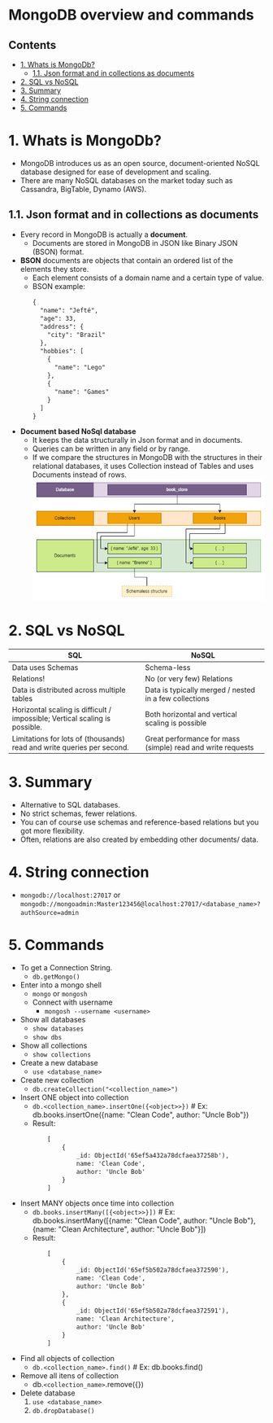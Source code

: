 # MongoDB overview and commands <!-- omit in toc -->

## Contents <!-- omit in toc -->

- [1. Whats is MongoDb?](#1-whats-is-mongodb)
  - [1.1. Json format and in collections as documents](#11-json-format-and-in-collections-as-documents)
- [2. SQL vs NoSQL](#2-sql-vs-nosql)
- [3. Summary](#3-summary)
- [4. String connection](#4-string-connection)
- [5. Commands](#5-commands)

# 1. Whats is MongoDb?

- MongoDB introduces us as an open source, document-oriented NoSQL database designed for ease of development and scaling.
- There are many NoSQL databases on the market today such as Cassandra, BigTable, Dynamo (AWS).

## 1.1. Json format and in collections as documents

- Every record in MongoDB is actually a **document**.
  - Documents are stored in MongoDB in JSON like Binary JSON (BSON) format.
- **BSON** documents are objects that contain an ordered list of the elements they store.
  - Each element consists of a domain name and a certain type of value.
  - BSON example:
    ```
    {
      "name": "Jefté",
      "age": 33,
      "address": {
        "city": "Brazil"
      },
      "hobbies": [
        {
          "name": "Lego"
        },
        {
          "name": "Games"
        }
      ]
    }
    ```
- **Document based NoSql database**
  - It keeps the data structurally in Json format and in documents.
  - Queries can be written in any field or by range.
  - If we compare the structures in MongoDB with the structures in their relational databases, it uses Collection instead of Tables and uses Documents instead of rows.
    ![MongoDB Structure](/Images/MongoDBStructure.png)

# 2. SQL vs NoSQL

| SQL                                                                         | NoSQL                                                       |
| --------------------------------------------------------------------------- | ----------------------------------------------------------- |
| Data uses Schemas                                                           | Schema-less                                                 |
| Relations!                                                                  | No (or very few) Relations                                  |
| Data is distributed across multiple tables                                  | Data is typically merged / nested in a few collections      |
| Horizontal scaling is difficult / impossible; Vertical scaling is possible. | Both horizontal and vertical scaling is possible            |
| Limitations for lots of (thousands) read and write queries per second.      | Great performance for mass (simple) read and write requests |

# 3. Summary

- Alternative to SQL databases.
- No strict schemas, fewer relations.
- You can of course use schemas and reference-based relations but you got more flexibility.
- Often, relations are also created by embedding other documents/ data.

# 4. String connection

- `mongodb://localhost:27017` or `mongodb://mongoadmin:Master123456@localhost:27017/<database_name>?authSource=admin`

# 5. Commands

- To get a Connection String.
  - `db.getMongo()`
- Enter into a mongo shell
  - `mongo` or `mongosh`
  - Connect with username
    - `mongosh --username <username>`
- Show all databases
  - `show databases`
  - `show dbs`
- Show all collections
  - `show collections`
- Create a new database
  - `use <database_name>`
- Create new collection
  - `db.createCollection("<collection_name>")`
- Insert ONE object into collection
  - `db.<collection_name>.insertOne({<object>>})` # Ex: db.books.insertOne({name: "Clean Code", author: "Uncle Bob"})
  - Result:
    ```
        [
            {
                _id: ObjectId('65ef5a432a78dcfaea37258b'),
                name: 'Clean Code',
                author: 'Uncle Bob'
            }
        ]
    ```
- Insert MANY objects once time into collection
  - `db.books.insertMany([{<object>>}])` # Ex: db.books.insertMany([{name: "Clean Code", author: "Uncle Bob"}, {name: "Clean Architecture", author: "Uncle Bob"}])
  - Result:
    ```
        [
            {
                _id: ObjectId('65ef5b502a78dcfaea372590'),
                name: 'Clean Code',
                author: 'Uncle Bob'
            },
            {
                _id: ObjectId('65ef5b502a78dcfaea372591'),
                name: 'Clean Architecture',
                author: 'Uncle Bob'
            }
        ]
    ```
- Find all objects of collection
  - `db.<collection_name>.find()` # Ex: db.books.find()
- Remove all itens of collection
  - db.`<collection_name>`.remove({})
- Delete database
  1. `use <database_name>`
  2. `db.dropDatabase()`
